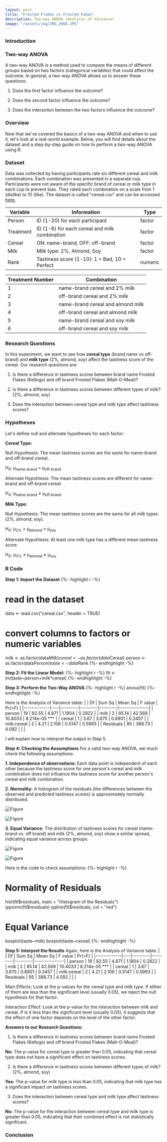 ```yaml
---
layout: post
title: "Frosted Flakes vs Frosted Fakes"
description: Two-way ANOVA (Analysis of Variance)
image: "/assets/img/IMG_2060.JPG"
--- 
```


### Introduction

### Two-way ANOVA
A two-way ANOVA is a method used to compare the means of different groups based on two factors (categorical variables) that could affect the outcome. In general, a two-way ANOVA allows us to answer these questions:

1) Does the first factor influence the outcome?

2) Does the second factor influence the outcome?

3) Does the interaction between the two factors influence the outcome?

### Overview
Now that we've covered the basics of a two-way ANOVA and when to use it, let's look at a real-world example. Below, you will find details about the dataset and a step-by-step guide on how to perform a two-way ANOVA using R.

### Dataset
Data was collected by having participants rate six different cereal and milk combinations. Each combination was presented in a separate cup. Participants were not aware of the specific brand of cereal or milk type in each cup to prevent bias. They rated each combination on a scale from 1 (dislike) to 10 (like). The dataset is called "cereal.csv" and can be accessed [here.]()

| Variable   | Information                                     | Type     |
|------------|-------------------------------------------------|----------|
| Person     | ID (1-20) for each participant                  | factor   |
| Treatment  | ID (1-6) for each cereal and milk combination   | factor   |
| Cereal     | ON: name-brand, OFF: off-brand                  | factor   |
| Milk       | Milk type: 2%, Almond, Soy                      | factor   |
| Rank       | Tastiness score (1-10): 1 = Bad, 10 = Perfect   | numeric  |

| Treatment Number   | Combination                         |                                                                              
|--------------------|-------------------------------------|
| 1                  | name-brand cereal and 2% milk       |                           
| 2                  | off-brand cereal and 2% milk        |
| 3                  | name-brand cereal and almond milk   |                                   
| 4                  | off-brand cereal and almond milk    |                                                                 
| 5                  | name-brand cereal and soy milk      |
| 6                  | off-brand cereal and soy milk       |

### Research Questions
In this experiment, we want to see how **cereal type** (brand name vs off-brand) and **milk type** (2%, almond, soy) affect the tastiness score of the cereal. Our research questions are:

1) Is there a difference in tastiness scores between brand name Frosted Flakes (Kellogs) and off brand Frosted Flakes (Malt-O-Meal)?

2) Is there a difference in tastiness scores between different types of milk? (2%, almond, soy)

3) Does the interaction between cereal type and milk type affect tastiness scores?

### Hypotheses
Let's define null and alternate hypotheses for each factor:

**Cereal Type:**

Null Hypothesis: The mean tastiness scores are the same for name-brand and off-brand cereal.

H<sub>0</sub>: &mu;<sub>name-brand</sub> = &mu;<sub>off-brand</sub>

Alternate Hypothesis: The mean tastiness scores are different for name-brand and off-brand cereal.

H<sub>A</sub>: &mu;<sub>name-brand</sub> &ne; &mu;<sub>off-brand</sub>

**Milk Type:**

Null Hypothesis: The mean tastiness scores are the same for all milk types (2%, almond, soy).

H<sub>0</sub>: &mu;<sub>2%</sub> = &mu;<sub>almond</sub> = &mu;<sub>soy</sub>

Alternate Hypothesis: At least one milk type has a different mean tastiness score.

H<sub>A</sub>: &mu;<sub>2%</sub> &ne; &mu;<sub>almond</sub> &ne; &mu;<sub>soy</sub>

### R Code

**Step 1: Import the Dataset**
{%- highlight r -%}
# read in the dataset
data <- read.csv("cereal.csv", header = TRUE)

# convert columns to factors or numeric variables
milk <- as.factor(data$Milk)
cereal <- as.factor(data$Cereal)
person <- as.factor(data$Person)
taste <- data$Rank
{%- endhighlight -%}

**Step 2: Fit the Linear Model:**
{%- highlight r -%}
fit <- lm(taste~person+milk*cereal)
{%- endhighlight -%}

**Step 3: Perform the Two-Way ANOVA**
{%- highlight r -%}
anova(fit)
{%- endhighlight -%}

Here is the Analysis of Variance table:
|             | Df | Sum Sq  | Mean Sq | F value | Pr(>F)        |
|-------------|----|---------|---------|---------|---------------|
| person      | 19 | 92.55   | 4.871   | 1.1904  | 0.2822        |
| milk        | 2  | 85.14   | 42.569  | 10.4033 | 8.214e-05 *** |
| cereal      | 1  | 3.67    | 3.675   | 0.8901  | 0.3457        |
| milk:cereal | 2  | 4.21    | 2.106   | 0.5147  | 0.5993        |
| Residuals   | 95 | 388.73  | 4.092   |         |               |

I will explain how to interpret the output in Step 5.

**Step 4: Checking the Assumptions**
For a valid two-way ANOVA, we much check the following assumptions:

**1. Independence of observations:** Each data point is independent of each other because the tastiness score for one person's cereal and milk combination does not influence the tastiness score for another person's cereal and milk combination.

**2. Normality:** A histogram of the residuals (the differences between the observed and predicted tastiness scores) is approximately normally distributed.

![Figure]({{site.url}}/{{site.baseurl}}/assets/img/residuals.png)

![Figure]({{site.url}}/{{site.baseurl}}/assets/img/qqplot.png)

**3. Equal Variance:** The distribution of tastiness scores for cereal (name-brand vs. off brand) and milk (2%, almond, soy) show a similar spread, indicating equal variance across groups.

![Figure]({{site.url}}/{{site.baseurl}}/assets/img/cereal.png)

![Figure]({{site.url}}/{{site.baseurl}}/assets/img/milk.png)

Here is the code to check assumptions:
{%- highlight r -%}
# Normality of Residuals
hist(fit$residuals, main = "Histogram of the Residuals")
qqnorm(fit$residuals)
qqline(fit$residuals, col = "red")

# Equal Variance
boxplot(taste~milk)
boxplot(taste~cereal)
{%- endhighlight -%}

**Step 5: Interpret the Results**
Again, here is the Analysis of Variance table:
|             | Df | Sum Sq  | Mean Sq | F value | Pr(>F)        |
|-------------|----|---------|---------|---------|---------------|
| person      | 19 | 92.55   | 4.871   | 1.1904  | 0.2822        |
| milk        | 2  | 85.14   | 42.569  | 10.4033 | 8.214e-05 *** |
| cereal      | 1  | 3.67    | 3.675   | 0.8901  | 0.3457        |
| milk:cereal | 2  | 4.21    | 2.106   | 0.5147  | 0.5993        |
| Residuals   | 95 | 388.73  | 4.092   |         |               |

Main Effects: Look at the p-values for the cereal type and milk type. If either of them are less than the significant level (usually 0.05), we reject the null hypothesis for that factor. 

Interaction Effect: Look at the p-value for the interaction between milk and cereal. If is it less than the significant level (usually 0.05), it suggests that the effect of one factor depends on the level of the other factor.

**Answers to our Research Questions:**

1) Is there a difference in tastiness scores between brand name Frosted Flakes (Kellogs) and off brand Frosted Flakes (Malt-O-Meal)?

**No:** The p-value for cereal type is greater than 0.05, indicating that cereal type does not have a significant effect on tastiness scores.

2) Is there a difference in tastiness scores between different types of milk? (2%, almond, soy)

**Yes:** The p-value for milk type is less than 0.05, indicating that milk type has a significant impact on tastiness scores.

3) Does the interaction between cereal type and milk type affect tastiness scores?

**No:** The p-value for the interaction between cereal type and milk type is greater than 0.05, indicating that their combined effect is not statistically significant.

### Conclusion